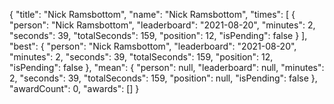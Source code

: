 {
  "title": "Nick Ramsbottom",
  "name": "Nick Ramsbottom",
  "times": [
    {
      "person": "Nick Ramsbottom",
      "leaderboard": "2021-08-20",
      "minutes": 2,
      "seconds": 39,
      "totalSeconds": 159,
      "position": 12,
      "isPending": false
    }
  ],
  "best": {
    "person": "Nick Ramsbottom",
    "leaderboard": "2021-08-20",
    "minutes": 2,
    "seconds": 39,
    "totalSeconds": 159,
    "position": 12,
    "isPending": false
  },
  "mean": {
    "person": null,
    "leaderboard": null,
    "minutes": 2,
    "seconds": 39,
    "totalSeconds": 159,
    "position": null,
    "isPending": false
  },
  "awardCount": 0,
  "awards": []
}